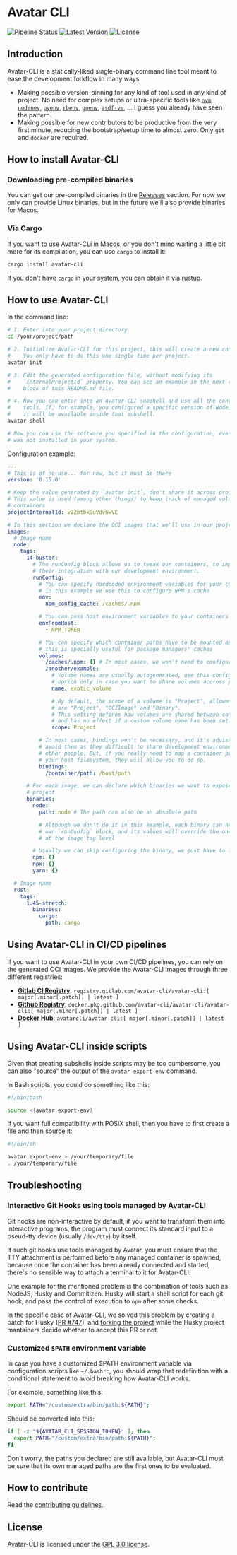# Avatar CLI

[![Pipeline Status]][Dev Commits] [![Latest Version]][crates.io] ![License]

## Introduction

Avatar-CLI is a statically-liked single-binary command line tool meant to ease
the development forkflow in many ways:
  - Making possible version-pinning for any kind of tool used in any kind of
    project. No need for complex setups or ultra-specific tools like
    [`nvm`](https://github.com/nvm-sh/nvm),
    [`nodenev`](https://ekalinin.github.io/nodeenv/),
    [`pyenv`](https://github.com/pyenv/pyenv),
    [`rbenv`](https://github.com/rbenv/rbenv),
    [`goenv`](https://github.com/syndbg/goenv),
    [`asdf-vm`](https://asdf-vm.com), ... I guess you already have seen the
    pattern.
  - Making possible for new contributors to be productive from the very first
    minute, reducing the bootstrap/setup time to almost zero. Only `git` and
    `docker` are required.

## How to install Avatar-CLI

### Downloading pre-compiled binaries

You can get our pre-compiled binaries in the
[Releases](https://gitlab.com/avatar-cli/avatar-cli/-/releases) section. For now
we only can provide Linux binaries, but in the future we'll also provide
binaries for Macos.

### Via Cargo

If you want to use Avatar-CLi in Macos, or you don't mind waiting a little bit
more for its compilation, you can use `cargo` to install it:

```bash
cargo install avatar-cli
```

If you don't have `cargo` in your system, you can obtain it via
[rustup](https://rustup.rs/).

## How to use Avatar-CLI

In the command line:
```bash
# 1. Enter into your project directory
cd /your/project/path

# 2. Initialize Avatar-CLI for this project, this will create a new config file.
#    You only have to do this one single time per project.
avatar init

# 3. Edit the generated configuration file, without modifying its
#    `internalProjectId` property. You can see an example in the next code
#    block of this README.md file.

# 4. Now you can enter into an Avatar-CLI subshell and use all the configured
#    tools. If, for example, you configured a specific version of NodeJS, then
#    it will be available inside that subshell.
avatar shell

# Now you can use the software you specified in the configuration, even if it
# was not installed in your system.
```

Configuration example:
```yaml
---
# This is of no use... for now, but it must be there
version: '0.15.0'

# Keep the value generated by `avatar init`, don't share it across projects.
# This value is used (among other things) to keep track of managed volumes and
# containers
projectInternalId: v2ZmtbkGuVdvGwVE

# In this section we declare the OCI images that we'll use in our project
images:
  # Image name
  node:
    tags:
      14-buster:
        # The runConfig block allows us to tweak our containers, to improve
        # their integration with our development environment.
        runConfig:
          # You can specify hardcoded environment variables for your containers,
          # in this example we use this to configure NPM's cache
          env:
            npm_config_cache: /caches/.npm

          # You can pass host environment variables to your containers
          envFromHost:
            - NPM_TOKEN

          # You can specify which container paths have to be mounted as volumes,
          # this is specially useful for package managers' caches
          volumes:
            /caches/.npm: {} # In most cases, we won't need to configure volumes
            /another/example:
              # Volume names are usually autogenerated, use this configuration
              # option only in case you want to share volumes accross projects
              name: exotic_volume

              # By default, the scope of a volume is "Project", allowed values
              # are "Project", "OCIImage" and "Binary".
              # This setting defines how volumes are shared between containers,
              # and has no effect if a custom volume name has been set.
              scope: Project

          # In most cases, bindings won't be necessary, and it's advisable to
          # avoid them as they difficult to share development environments with
          # other people. But, if you really need to map a container path to
          # your host filesystem, they will allow you to do so.
          bindings:
            /container/path: /host/path

      # For each image, we can declare which binaries we want to expose to our
      # project.
      binaries:
        node:
          path: node # The path can also be an absolute path

          # Although we don't do it in this example, each binary can have its
          # own `runConfig` block, and its values will override the ones defined
          # at the image tag level

        # Usually we can skip configuring the binary, we just have to list it
        npm: {}
        npx: {}
        yarn: {}

  # Image name
  rust:
    tags:
      1.45-stretch:
        binaries:
          cargo:
            path: cargo
```

## Using Avatar-CLI in CI/CD pipelines

If you want to use Avatar-CLI in your own CI/CD pipelines, you can rely on the
generated OCI images. We provide the Avatar-CLI images through three different
registries:

- **[Gitlab CI Registry](https://gitlab.com/avatar-cli/avatar-cli/container_registry)**:
  `registry.gitlab.com/avatar-cli/avatar-cli:[ major[.minor[.patch]] | latest ]`
- **[Github Registry](https://github.com/avatar-cli/avatar-cli/packages?package_type=Docker)**:
  `docker.pkg.github.com/avatar-cli/avatar-cli/avatar-cli:[ major[.minor[.patch]] | latest ]`
- **[Docker Hub](https://hub.docker.com/r/avatarcli/avatar-cli)**:
  `avatarcli/avatar-cli:[ major[.minor[.patch]] | latest ]`

## Using Avatar-CLI inside scripts

Given that creating subshells inside scripts may be too cumbersome, you can also
"source" the output of the `avatar export-env` command.

In Bash scripts, you could do something like this:
```bash
#!/bin/bash

source <(avatar export-env)
```

If you want full compatibility with POSIX shell, then you have to first create a
file and then source it:
```bash
#!/bin/sh

avatar export-env > /your/temporary/file
. /your/temporary/file
```

## Troubleshooting

### Interactive Git Hooks using tools managed by Avatar-CLI

Git hooks are non-interactive by default, if you want to transform them into
interactive programs, the program must connect its standard input to a
pseud-tty device (usually `/dev/tty`) by itself.

If such git hooks use tools managed by Avatar, you must ensure that the TTY
attachment is performed before any managed container is spawned, because once
the container has been already connected and started, there's no sensible
way to attach a terminal to it for Avatar-CLI.

One example for the mentioned problem is the combination of tools such as
NodeJS, Husky and Commitizen. Husky will start a shell script for each git hook,
and pass the control of execution to `npm` after some checks.

In the specific case of Avatar-CLI, we solved this problem by creating a patch
for Husky ([PR #747](https://github.com/typicode/husky/pull/747)), and [forking
the project](https://www.npmjs.com/package/@coderspirit/husky-fork) while the
Husky project mantainers decide whether to accept this PR or not.

### Customized `$PATH` environment variable

In case you have a customized $PATH environment variable via configuration
scripts like `~/.bashrc`, you should wrap that redefinition with a conditional
statement to avoid breaking how Avatar-CLI works.

For example, something like this:
```bash
export PATH="/custom/extra/bin/path:${PATH}";
```

Should be converted into this:
```bash
if [ -z "${AVATAR_CLI_SESSION_TOKEN}" ]; then
  export PATH="/custom/extra/bin/path:${PATH}";
fi
```

Don't worry, the paths you declared are still available, but Avatar-CLI must be
sure that its own managed paths are the first ones to be evaluated.

## How to contribute

Read the [contributing guidelines](CONTRIBUTING.md).

## License

Avatar-CLI is licensed under the [GPL 3.0 license](LICENSE).

[crates.io]: https://crates.io/crates/avatar-cli
[Dev Commits]: https://gitlab.com/avatar-cli/avatar-cli/-/commits/dev
[License]: https://img.shields.io/crates/l/avatar-cli.svg
[Latest Version]: https://img.shields.io/crates/v/avatar-cli.svg
[Pipeline Status]: https://gitlab.com/avatar-cli/avatar-cli/badges/dev/pipeline.svg
